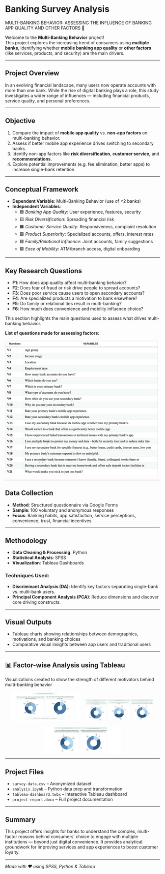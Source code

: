 # Banking Survey Analysis 

MULTI-BANKING BEHAVIOR: ASSESSING THE INFLUENCE OF BANKING APP QUALITY AND OTHER FACTORS 🏦

Welcome to the **Multi-Banking Behavior** project!  
This project explores the increasing trend of consumers using **multiple banks**, identifying whether **mobile banking app quality** or **other factors** (like services, products, and security) are the main drivers.

---

## Project Overview

In an evolving financial landscape, many users now operate accounts with more than one bank. While the rise of digital banking plays a role, this study investigates a wider range of influences — including financial products, service quality, and personal preferences.

---

## Objective

1. Compare the impact of **mobile app quality** vs. **non-app factors** on multi-banking behavior.
2. Assess if better mobile app experience drives switching to secondary banks.
3. Identify non-app factors like **risk diversification**, **customer service**, and **recommendations**.
4. Explore potential improvements (e.g. fee elimination, better apps) to increase single-bank retention.

---

## Conceptual Framework

- **Dependent Variable**: Multi-Banking Behavior (use of ≥2 banks)
- **Independent Variables**:
  - 🟦 *Banking App Quality*: User experience, features, security
  - 🟨 *Risk Diversification*: Spreading financial risk
  - 🟧 *Customer Service Quality*: Responsiveness, complaint resolution
  - 🟩 *Product Superiority*: Specialized accounts, offers, interest rates
  - 🟥 *Family/Relational Influence*: Joint accounts, family suggestions
  - 🟪 *Ease of Mobility*: ATM/branch access, digital onboarding

---

## Key Research Questions

- **F1**: How does app quality affect multi-banking behavior?
- **F2**: Does fear of fraud or risk drive people to spread accounts?
- **F3**: Does poor service cause users to open secondary accounts?
- **F4**: Are specialized products a motivation to bank elsewhere?
- **F5**: Do family or relational ties result in multi-banking?
- **F6**: How much does convenience and mobility influence choice?

This section highlights the main questions used to assess what drives multi-banking behavior.

**List of questions made for assessing factors:**

<img src="images/questions-figure.png" width="500">


---

## Data Collection

- **Method**: Structured questionnaire via Google Forms
- **Sample**: 100 voluntary and anonymous responses
- **Focus**: Banking habits, app satisfaction, service perceptions, convenience, trust, financial incentives

---

## Methodology

- **Data Cleaning & Processing**: Python
- **Statistical Analysis**: SPSS
- **Visualization**: Tableau Dashboards

### Techniques Used:
- **Discriminant Analysis (DA)**: Identify key factors separating single-bank vs. multi-bank users.
- **Principal Component Analysis (PCA)**: Reduce dimensions and discover core driving constructs.

---

## Visual Outputs

- Tableau charts showing relationships between demographics, motivations, and banking choices
- Comparative visual insights between app users and traditional users
---

## 📊 Factor-wise Analysis using Tableau

Visualizations created to show the strength of different motivators behind multi-banking behavior

<p align="center">
  <img src="images/factor1.png" width="45%" style="margin-right:10px;">
  <img src="images/factor234.png" width="45%">
</p>

<p align="center">
  <img src="images/factor56.png" width="50%">
</p>

---

## Project Files

- `survey-data.csv` – Anonymized dataset
- `analysis.ipynb` – Python data prep and transformation
- `tableau-dashboard.twbx` – Interactive Tableau dashboard
- `project-report.docx` – Full project documentation

---

## Summary

This project offers insights for banks to understand the complex, multi-factor reasons behind consumers' choice to engage with multiple institutions — beyond just digital convenience. It provides analytical groundwork for improving services and app experiences to boost customer loyalty.

---

*Made with ❤️ using SPSS, Python & Tableau*

